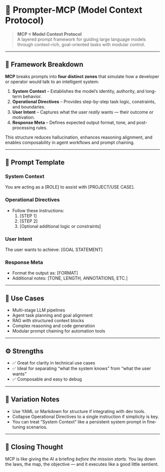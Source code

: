 # 📡 Prompter-MCP (Model Context Protocol)

> **MCP = Model Context Protocol**  
> A layered prompt framework for guiding large language models through context-rich, goal-oriented tasks with modular control.

---

## 🔧 Framework Breakdown

**MCP** breaks prompts into **four distinct zones** that simulate how a developer or operator would talk to an intelligent system:

1. **System Context** – Establishes the model’s identity, authority, and long-term behavior.
2. **Operational Directives** – Provides step-by-step task logic, constraints, and boundaries.
3. **User Intent** – Captures what the user *really* wants — their outcome or motivation.
4. **Response Meta** – Defines expected output format, tone, and post-processing rules.

This structure reduces hallucination, enhances reasoning alignment, and enables composability in agent workflows and prompt chaining.

---

## 🧠 Prompt Template


### System Context
You are acting as a [ROLE] to assist with [PROJECT/USE CASE].

### Operational Directives
- Follow these instructions:
  1. [STEP 1]
  2. [STEP 2]
  3. [Optional additional logic or constraints]

### User Intent
The user wants to achieve: [GOAL STATEMENT]

### Response Meta
- Format the output as: [FORMAT]
- Additional notes: [TONE, LENGTH, ANNOTATIONS, ETC.]


---

## 🧩 Use Cases

* Multi-stage LLM pipelines
* Agent task planning and goal alignment
* RAG with structured context blocks
* Complex reasoning and code generation
* Modular prompt chaining for automation tools

---

## ⚙️ Strengths

* ✅ Great for clarity in technical use cases
* ✅ Ideal for separating “what the system knows” from “what the user wants”
* ✅ Composable and easy to debug

---

## 🔄 Variation Notes

* Use YAML or Markdown for structure if integrating with dev tools.
* Collapse Operational Directives to a single instruction if simplicity is key.
* You can treat “System Context” like a persistent system prompt in fine-tuning scenarios.

---

## 🧭 Closing Thought

MCP is like giving the AI a briefing *before the mission starts.*
You lay down the laws, the map, the objective — and it executes like a good little sentient.

